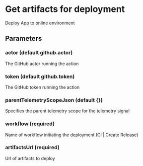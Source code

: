 # Get artifacts for deployment
Deploy App to online environment
## Parameters
### actor (default github.actor)
The GitHub actor running the action
### token (default github.token)
The GitHub token running the action
### parentTelemetryScopeJson (default {})
Specifies the parent telemetry scope for the telemetry signal
### workflow (required)
Name of workflow initiating the deployment (CI | Create Release)
### artifactsUrl (required)
Url of artifacts to deploy

